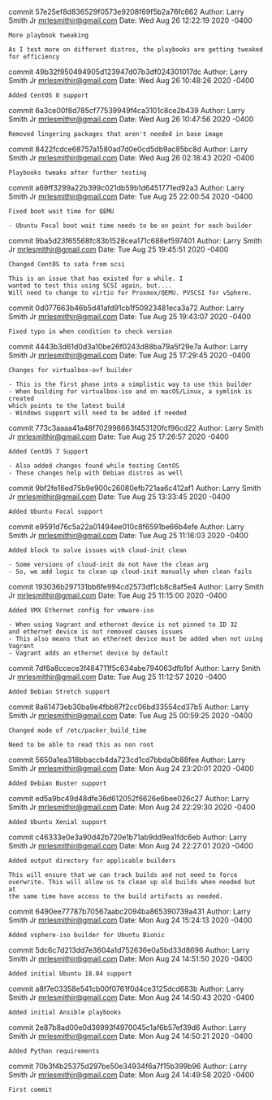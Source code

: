 commit 57e25ef8d836529f0573e9208f69f5b2a76fc662
Author: Larry Smith Jr <mrlesmithjr@gmail.com>
Date:   Wed Aug 26 12:22:19 2020 -0400

    More playbook tweaking
    
    As I test more on different distros, the playbooks are getting tweaked for efficiency

commit 49b32f950494905d123947d07b3df024301017dc
Author: Larry Smith Jr <mrlesmithjr@gmail.com>
Date:   Wed Aug 26 10:48:26 2020 -0400

    Added CentOS 8 support

commit 6a3ce00f8d785cf77539949f4ca3101c8ce2b439
Author: Larry Smith Jr <mrlesmithjr@gmail.com>
Date:   Wed Aug 26 10:47:56 2020 -0400

    Removed lingering packages that aren't needed in base image

commit 8422fcdce68757a1580ad7d0e0cd5db9ac85bc8d
Author: Larry Smith Jr <mrlesmithjr@gmail.com>
Date:   Wed Aug 26 02:18:43 2020 -0400

    Playbooks tweaks after further testing

commit a69ff3299a22b399c021db59b1d6451771ed92a3
Author: Larry Smith Jr <mrlesmithjr@gmail.com>
Date:   Tue Aug 25 22:00:54 2020 -0400

    Fixed boot wait time for QEMU
    
    - Ubuntu Focal boot wait time needs to be on point for each builder

commit 9ba5d23f65568fc83b1528cea171c688ef597401
Author: Larry Smith Jr <mrlesmithjr@gmail.com>
Date:   Tue Aug 25 19:45:51 2020 -0400

    Changed CentOS to sata from scsi
    
    This is an issue that has existed for a while. I
    wanted to test this using SCSI again, but....
    Will need to change to virtio for Proxmox/QEMU. PVSCSI for vSphere.

commit 0d077663b46b5d41afd91cb1f50923481eca3a72
Author: Larry Smith Jr <mrlesmithjr@gmail.com>
Date:   Tue Aug 25 19:43:07 2020 -0400

    Fixed typo in when condition to check version

commit 4443b3d61d0d3a10be26f0243d88ba79a5f29e7a
Author: Larry Smith Jr <mrlesmithjr@gmail.com>
Date:   Tue Aug 25 17:29:45 2020 -0400

    Changes for virtualbox-ovf builder
    
    - This is the first phase into a simplistic way to use this builder
    - When building for virtualbox-iso and on macOS/Linux, a symlink is created
    which points to the latest build
    - Windows support will need to be added if needed

commit 773c3aaaa41a48f702998663f453120fcf96cd22
Author: Larry Smith Jr <mrlesmithjr@gmail.com>
Date:   Tue Aug 25 17:26:57 2020 -0400

    Added CentOS 7 Support
    
    - Also added changes found while testing CentOS
    - These changes help with Debian distros as well

commit 9bf2fe16ed75b9e900c26080efb721aa6c412af1
Author: Larry Smith Jr <mrlesmithjr@gmail.com>
Date:   Tue Aug 25 13:33:45 2020 -0400

    Added Ubuntu Focal support

commit e9591d76c5a22a01494ee010c8f6591be66b4efe
Author: Larry Smith Jr <mrlesmithjr@gmail.com>
Date:   Tue Aug 25 11:16:03 2020 -0400

    Added block to solve issues with cloud-init clean
    
    - Some versions of cloud-init do not have the clean arg
    - So, we add logic to clean up cloud-init manually when clean fails

commit 193036b297131bb6fe994cd2573df1cb8c8af5e4
Author: Larry Smith Jr <mrlesmithjr@gmail.com>
Date:   Tue Aug 25 11:15:00 2020 -0400

    Added VMX Ethernet config for vmware-iso
    
    - When using Vagrant and ethernet device is not pinned to ID 32
    and ethernet device is not removed causes issues
    - This also means that an ethernet device must be added when not using Vagrant
    - Vagrant adds an ethernet device by default

commit 7df6a8ccece3f484711f5c634abe794063dfb1bf
Author: Larry Smith Jr <mrlesmithjr@gmail.com>
Date:   Tue Aug 25 11:12:57 2020 -0400

    Added Debian Stretch support

commit 8a61473eb30ba9e4fbb87f2cc06bd33554cd37b5
Author: Larry Smith Jr <mrlesmithjr@gmail.com>
Date:   Tue Aug 25 00:59:25 2020 -0400

    Changed mode of /etc/packer_build_time
    
    Need to be able to read this as non root

commit 5650a1ea318bbaccb4da723cd1cd7bbda0b88fee
Author: Larry Smith Jr <mrlesmithjr@gmail.com>
Date:   Mon Aug 24 23:20:01 2020 -0400

    Added Debian Buster support

commit ed5a9bc49d48dfe36d612052f6626e6bee026c27
Author: Larry Smith Jr <mrlesmithjr@gmail.com>
Date:   Mon Aug 24 22:29:30 2020 -0400

    Added Ubuntu Xenial support

commit c46333e0e3a90d42b720e1b71ab9dd9ea1fdc6eb
Author: Larry Smith Jr <mrlesmithjr@gmail.com>
Date:   Mon Aug 24 22:27:01 2020 -0400

    Added output directory for applicable builders
    
    This will ensure that we can track builds and not need to force
    overwrite. This will allow us to clean up old builds when needed but at
    the same time have access to the build artifacts as needed.

commit 6490ee77787b70567aabc2094ba865390739a431
Author: Larry Smith Jr <mrlesmithjr@gmail.com>
Date:   Mon Aug 24 15:24:13 2020 -0400

    Added vsphere-iso builder for Ubuntu Bionic

commit 5dc6c7d213dd7e3604a1d752636e0a5bd33d8696
Author: Larry Smith Jr <mrlesmithjr@gmail.com>
Date:   Mon Aug 24 14:51:50 2020 -0400

    Added initial Ubuntu 18.04 support

commit a8f7e03358e541cb00f0761f0d4ce3125dcd683b
Author: Larry Smith Jr <mrlesmithjr@gmail.com>
Date:   Mon Aug 24 14:50:43 2020 -0400

    Added initial Ansible playbooks

commit 2e87b8ad00e0d36993f4970045c1af6b57ef39d6
Author: Larry Smith Jr <mrlesmithjr@gmail.com>
Date:   Mon Aug 24 14:50:21 2020 -0400

    Added Python requirements

commit 70b3f4b25375d297be50e34934f6a7f15b399b96
Author: Larry Smith Jr <mrlesmithjr@gmail.com>
Date:   Mon Aug 24 14:49:58 2020 -0400

    First commit
